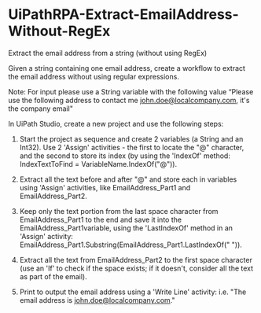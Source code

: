 # UiPathRPA-Extract-EmailAddress-Without-RegEx
Extract the email address from a string (without using RegEx)

Given a string containing one email address, create a workflow to extract the email address without using regular expressions.

Note: For input please use a String variable with the following value 
“Please use the following address to contact me john.doe@localcompany.com, it's the company email"

In UiPath Studio, create a new project and use the following steps:

  1.  Start the project as sequence and create 2 variables (a String and an Int32). Use 2 'Assign' activities - the first to 
      locate the "@" character, and the second to store its index (by using the 'IndexOf' method: 
      IndexTextToFind = VariableName.IndexOf("@")).
      
  2.  Extract all the text before and after "@" and store each in variables using 'Assign' activities, like EmailAddress_Part1 
      and EmailAddress_Part2.
      
  3.  Keep only the text portion from the last space character from EmailAddress_Part1 to the end and save it into the 
      EmailAddress_Part1variable, using the 'LastIndexOf' method in an 'Assign' activity: 
      EmailAddress_Part1.Substring(EmailAddress_Part1.LastIndexOf(" ")).
      
  4.  Extract all the text from EmailAddress_Part2 to the first space character (use an 'If' to check if the space exists; 
      if it doesn't, consider all the text as part of the email).
      
  5.  Print to output the email address using a 'Write Line' activity: i.e. "The email address is john.doe@localcompany.com."
  
